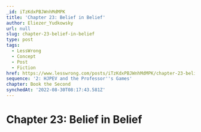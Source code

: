 ```yaml
---
_id: iTzKdxPBJWnhMdMPK
title: 'Chapter 23: Belief in Belief'
author: Eliezer_Yudkowsky
url: null
slug: chapter-23-belief-in-belief
type: post
tags:
  - LessWrong
  - Concept
  - Post
  - Fiction
href: https://www.lesswrong.com/posts/iTzKdxPBJWnhMdMPK/chapter-23-belief-in-belief
sequence: '2: HJPEV and the Professor''s Games'
chapter: Book the Second
synchedAt: '2022-08-30T08:17:43.581Z'
---
```


# Chapter 23: Belief in Belief
